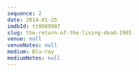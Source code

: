 ```yaml
---
sequence: 2
date: 2014-01-25
imdbId: tt0089907
slug: the-return-of-the-living-dead-1985
venue: null
venueNotes: null
medium: Blu-ray
mediumNotes: null
---
```


